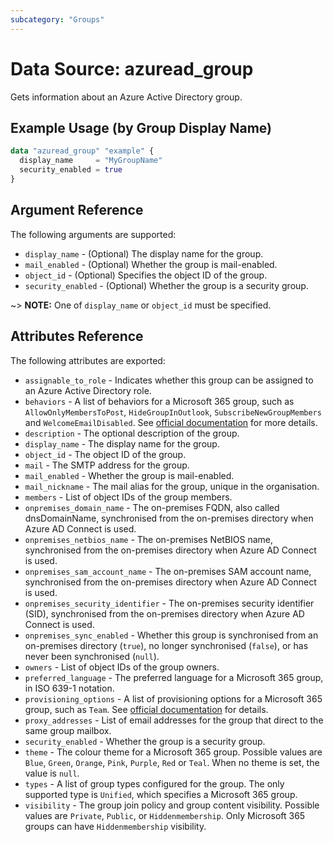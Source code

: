 ```yaml
---
subcategory: "Groups"
---
```


# Data Source: azuread_group

Gets information about an Azure Active Directory group.

## Example Usage (by Group Display Name)

```terraform
data "azuread_group" "example" {
  display_name     = "MyGroupName"
  security_enabled = true
}
```

## Argument Reference

The following arguments are supported:

* `display_name` - (Optional) The display name for the group.
* `mail_enabled` - (Optional) Whether the group is mail-enabled.
* `object_id` - (Optional) Specifies the object ID of the group.
* `security_enabled` - (Optional) Whether the group is a security group.

~> **NOTE:** One of `display_name` or `object_id` must be specified.

## Attributes Reference

The following attributes are exported:

* `assignable_to_role` - Indicates whether this group can be assigned to an Azure Active Directory role.
* `behaviors` - A list of behaviors for a Microsoft 365 group, such as `AllowOnlyMembersToPost`, `HideGroupInOutlook`, `SubscribeNewGroupMembers` and `WelcomeEmailDisabled`. See [official documentation](https://docs.microsoft.com/en-us/graph/group-set-options) for more details.
* `description` - The optional description of the group.
* `display_name` - The display name for the group.
* `object_id` - The object ID of the group.
* `mail` - The SMTP address for the group.
* `mail_enabled` - Whether the group is mail-enabled.
* `mail_nickname` - The mail alias for the group, unique in the organisation.
* `members` - List of object IDs of the group members.
* `onpremises_domain_name` - The on-premises FQDN, also called dnsDomainName, synchronised from the on-premises directory when Azure AD Connect is used.
* `onpremises_netbios_name` - The on-premises NetBIOS name, synchronised from the on-premises directory when Azure AD Connect is used.
* `onpremises_sam_account_name` - The on-premises SAM account name, synchronised from the on-premises directory when Azure AD Connect is used.
* `onpremises_security_identifier` - The on-premises security identifier (SID), synchronised from the on-premises directory when Azure AD Connect is used.
* `onpremises_sync_enabled` - Whether this group is synchronised from an on-premises directory (`true`), no longer synchronised (`false`), or has never been synchronised (`null`).
* `owners` - List of object IDs of the group owners.
* `preferred_language` - The preferred language for a Microsoft 365 group, in ISO 639-1 notation.
* `provisioning_options` - A list of provisioning options for a Microsoft 365 group, such as `Team`. See [official documentation](https://docs.microsoft.com/en-us/graph/group-set-options) for details.
* `proxy_addresses` - List of email addresses for the group that direct to the same group mailbox.
* `security_enabled` - Whether the group is a security group.
* `theme` - The colour theme for a Microsoft 365 group. Possible values are `Blue`, `Green`, `Orange`, `Pink`, `Purple`, `Red` or `Teal`. When no theme is set, the value is `null`.
* `types` - A list of group types configured for the group. The only supported type is `Unified`, which specifies a Microsoft 365 group.
* `visibility` - The group join policy and group content visibility. Possible values are `Private`, `Public`, or `Hiddenmembership`. Only Microsoft 365 groups can have `Hiddenmembership` visibility.
